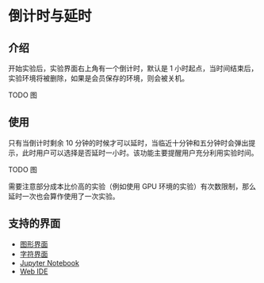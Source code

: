 # 倒计时与延时

## 介绍

开始实验后，实验界面右上角有一个倒计时，默认是 1 小时起点，当时间结束后，实验环境将被删除，如果是会员保存的环境，则会被关机。

TODO 图

## 使用

只有当倒计时剩余 10 分钟的时候才可以延时，当临近十分钟和五分钟时会弹出提示，此时用户可以选择是否延时一小时。该功能主要提醒用户充分利用实验时间。

TODO 图

需要注意部分成本比价高的实验（例如使用 GPU 环境的实验）有次数限制，那么延时一次也会算作使用了一次实验。

## 支持的界面

* [图形界面](../feature/desktop.md)
* [字符界面](../feature/terminal.md)
* [Jupyter Notebook](feature/notebook.md)
* [Web IDE](../feature/webide.md)



